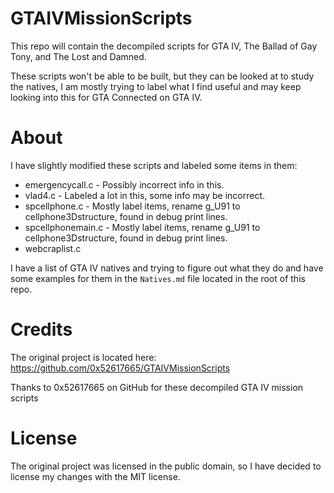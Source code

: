 # GTAIVMissionScripts
This repo will contain the decompiled scripts for GTA IV, The Ballad of Gay Tony, and The Lost and Damned.

These scripts won't be able to be built, but they can be looked at to study the natives, I am mostly trying to label what I find useful and may keep looking into this for GTA Connected on GTA IV.

# About
I have slightly modified these scripts and labeled some items in them:
* emergencycall.c - Possibly incorrect info in this.
* vlad4.c - Labeled a lot in this, some info may be incorrect.
* spcellphone.c - Mostly label items, rename g_U91 to cellphone3Dstructure, found in debug print lines.
* spcellphonemain.c - Mostly label items, rename g_U91 to cellphone3Dstructure, found in debug print lines.
* webcraplist.c

I have a list of GTA IV natives and trying to figure out what they do and have some examples for them in the ```Natives.md``` file located in the root of this repo. 

# Credits
The original project is located here:
https://github.com/0x52617665/GTAIVMissionScripts

Thanks to 0x52617665 on GitHub for these decompiled GTA IV mission scripts

# License
The original project was licensed in the public domain, so I have decided to license my changes with the MIT license.
